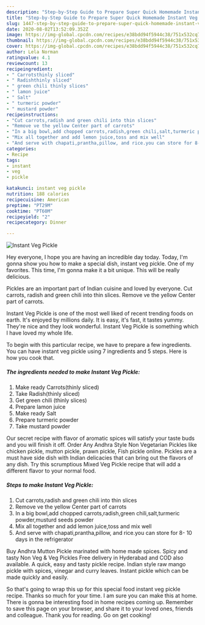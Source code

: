```yaml
---
description: "Step-by-Step Guide to Prepare Super Quick Homemade Instant Veg Pickle"
title: "Step-by-Step Guide to Prepare Super Quick Homemade Instant Veg Pickle"
slug: 1447-step-by-step-guide-to-prepare-super-quick-homemade-instant-veg-pickle
date: 2020-08-02T13:52:09.352Z
image: https://img-global.cpcdn.com/recipes/e38bdd94f5944c38/751x532cq70/instant-veg-pickle-recipe-main-photo.jpg
thumbnail: https://img-global.cpcdn.com/recipes/e38bdd94f5944c38/751x532cq70/instant-veg-pickle-recipe-main-photo.jpg
cover: https://img-global.cpcdn.com/recipes/e38bdd94f5944c38/751x532cq70/instant-veg-pickle-recipe-main-photo.jpg
author: Lela Norman
ratingvalue: 4.1
reviewcount: 13
recipeingredient:
- " Carrotsthinly sliced"
- " Radishthinly sliced"
- " green chili thinly slices"
- " lamon juice"
- " Salt"
- " turmeric powder"
- " mustard powder"
recipeinstructions:
- "Cut carrots,radish and green chili into thin slices"
- "Remove ve the yellow Center part of carrots"
- "In a big bowl,add chopped carrots,radish,green chili,salt,turmeric powder,musturd seeds powder"
- "Mix all together and add lemon juice,toss and mix well"
- "And serve with chapati,prantha,pillow, and rice.you can store for 8- 10 days in the refrigerator"
categories:
- Recipe
tags:
- instant
- veg
- pickle

katakunci: instant veg pickle 
nutrition: 188 calories
recipecuisine: American
preptime: "PT29M"
cooktime: "PT60M"
recipeyield: "2"
recipecategory: Dinner

---
```



![Instant Veg Pickle](https://img-global.cpcdn.com/recipes/e38bdd94f5944c38/751x532cq70/instant-veg-pickle-recipe-main-photo.jpg)

Hey everyone, I hope you are having an incredible day today. Today, I'm gonna show you how to make a special dish, instant veg pickle. One of my favorites. This time, I'm gonna make it a bit unique. This will be really delicious.

Pickles are an important part of Indian cuisine and loved by everyone. Cut carrots, radish and green chili into thin slices. Remove ve the yellow Center part of carrots.

Instant Veg Pickle is one of the most well liked of recent trending foods on earth. It's enjoyed by millions daily. It is easy, it's fast, it tastes yummy. They're nice and they look wonderful. Instant Veg Pickle is something which I have loved my whole life.


To begin with this particular recipe, we have to prepare a few ingredients. You can have instant veg pickle using 7 ingredients and 5 steps. Here is how you cook that.

<!--inarticleads1-->

##### The ingredients needed to make Instant Veg Pickle:

1. Make ready  Carrots(thinly sliced)
1. Take  Radish(thinly sliced)
1. Get  green chili (thinly slices)
1. Prepare  lamon juice
1. Make ready  Salt
1. Prepare  turmeric powder
1. Take  mustard powder


Our secret recipe with flavor of aromatic spices will satisfy your taste buds and you will finish it off. Order Any Andhra Style Non Vegetarian Pickles like chicken pickle, mutton pickle, prawn pickle, Fish pickle online. Pickles are a must have side dish with Indian delicacies that can bring out the flavors of any dish. Try this scrumptious Mixed Veg Pickle recipe that will add a different flavor to your normal food. 

<!--inarticleads2-->

##### Steps to make Instant Veg Pickle:

1. Cut carrots,radish and green chili into thin slices
1. Remove ve the yellow Center part of carrots
1. In a big bowl,add chopped carrots,radish,green chili,salt,turmeric powder,musturd seeds powder
1. Mix all together and add lemon juice,toss and mix well
1. And serve with chapati,prantha,pillow, and rice.you can store for 8- 10 days in the refrigerator


Buy Andhra Mutton Pickle marinated with home made spices. Spicy and tasty Non Veg &amp; Veg Pickles Free delivery in Hyderabad and COD also available. A quick, easy and tasty pickle recipe. Indian style raw mango pickle with spices, vinegar and curry leaves. Instant pickle which can be made quickly and easily. 

So that's going to wrap this up for this special food instant veg pickle recipe. Thanks so much for your time. I am sure you can make this at home. There is gonna be interesting food in home recipes coming up. Remember to save this page on your browser, and share it to your loved ones, friends and colleague. Thank you for reading. Go on get cooking!

